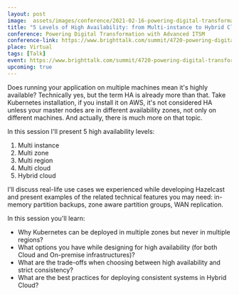 ```yaml
---
layout: post
image:  assets/images/conference/2021-02-16-powering-digital-transformations.jpg
title: "5 Levels of High Availability: from Multi-instance to Hybrid Cloud"
conference: Powering Digital Transformation with Advanced ITSM
conference-link: https://www.brighttalk.com/summit/4720-powering-digital-transformation-with-advanced-itsm-2021/
place: Virtual
tags: [Talk]
event: https://www.brighttalk.com/summit/4720-powering-digital-transformation-with-advanced-itsm-2021/
upcoming: true
---
```


Does running your application on multiple machines mean it's highly available? Technically yes, but the term HA is already more than that. Take Kubernetes installation, if you install it on AWS, it's not considered HA unless your master nodes are in different availability zones, not only on different machines. And actually, there is much more on that topic.

In this session I'll present 5 high availability levels:
1. Multi instance
2. Multi zone
3. Multi region
4. Multi cloud
5. Hybrid cloud

I'll discuss real-life use cases we experienced while developing Hazelcast and present examples of the related technical features you may need: in-memory partition backups, zone aware partition groups, WAN replication.

In this session you'll learn:
- Why Kubernetes can be deployed in multiple zones but never in multiple regions?
- What options you have while designing for high availability (for both Cloud and On-premise infrastructures)?
- What are the trade-offs when choosing between high availability and strict consistency?
- What are the best practices for deploying consistent systems in Hybrid Cloud?
